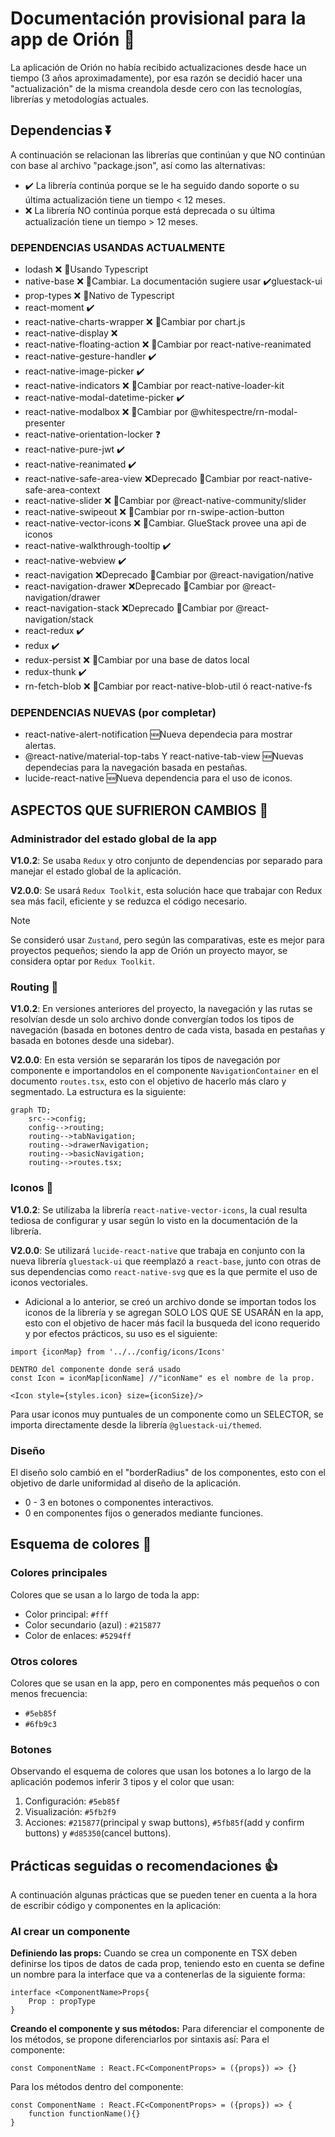 # Documentación provisional para la app de Orión 📱
La aplicación de Orión no había recibido actualizaciones desde hace un tiempo (3 años aproximadamente), por esa razón se decidió hacer una "actualización" de la misma creandola desde cero con las tecnologías, librerías y metodologías actuales.

## Dependencias ⏬

A continuación se relacionan las librerías que continúan y que NO continúan con base al archivo "package.json", así como las alternativas:

- ✔️ La librería continúa porque se le ha seguido dando soporte o su última actualización tiene un tiempo < 12 meses.
- ❌ La librería NO continúa porque está deprecada o su última actualización tiene un tiempo > 12 meses.

### DEPENDENCIAS USANDAS ACTUALMENTE

- lodash ❌ 🔄Usando Typescript
- native-base ❌ 🔄Cambiar. La documentación sugiere usar ✔️gluestack-ui
- prop-types ❌ 🔄Nativo de Typescript
- react-moment ✔️
- react-native-charts-wrapper ❌ 🔄Cambiar por chart.js
- react-native-display ❌
- react-native-floating-action ❌ 🔄Cambiar por react-native-reanimated
- react-native-gesture-handler ✔️
- react-native-image-picker ✔️
- react-native-indicators ❌ 🔄Cambiar por react-native-loader-kit
- react-native-modal-datetime-picker ✔️
- react-native-modalbox ❌ 🔄Cambiar por @whitespectre/rn-modal-presenter
- react-native-orientation-locker ❓
- react-native-pure-jwt ✔️
- react-native-reanimated ✔️
- react-native-safe-area-view ❌Deprecado 🔄Cambiar por react-native-safe-area-context
- react-native-slider ❌ 🔄Cambiar por @react-native-community/slider
- react-native-swipeout ❌ 🔄Cambiar por rn-swipe-action-button
- react-native-vector-icons ❌ 🔄Cambiar. GlueStack provee una api de iconos
- react-native-walkthrough-tooltip ✔️
- react-native-webview ✔️
- react-navigation ❌Deprecado 🔄Cambiar por @react-navigation/native
- react-navigation-drawer ❌Deprecado 🔄Cambiar por @react-navigation/drawer
- react-navigation-stack ❌Deprecado 🔄Cambiar por @react-navigation/stack
- react-redux ✔️
- redux ✔️
- redux-persist ❌ 🔄Cambiar por una base de datos local
- redux-thunk ✔️
- rn-fetch-blob ❌ 🔄Cambiar por react-native-blob-util ó react-native-fs

### DEPENDENCIAS NUEVAS (por completar)
- react-native-alert-notification 🆕Nueva dependecia para mostrar alertas.
- @react-native/material-top-tabs Y react-native-tab-view 🆕Nuevas dependecias para la navegación basada en pestañas.
- lucide-react-native 🆕Nueva dependencia para el uso de iconos.

## ASPECTOS QUE SUFRIERON CAMBIOS 🔄

### Administrador del estado global de la app
**V1.0.2**: Se usaba `Redux` y otro conjunto de dependencias por separado para manejar el estado global de la aplicación.

**V2.0.0**: Se usará `Redux Toolkit`, esta solución hace que trabajar con Redux sea más facil, eficiente y se reduzca el código necesario.

> [!NOTE]
> Se consideró usar `Zustand`, pero según las comparativas, este es mejor para proyectos pequeños; siendo la app de Orión un proyecto mayor, se considera optar por `Redux Toolkit`.

### Routing 🔀
**V1.0.2**: En versiones anteriores del proyecto, la navegación y las rutas se resolvían desde un solo archivo donde convergían todos los tipos de navegación (basada en botones dentro de cada vista, basada en pestañas y basada en botones desde una sidebar).

**V2.0.0**: En esta versión se separarán los tipos de navegación por componente e importandolos en el componente `NavigationContainer` en el documento `routes.tsx`, esto con el objetivo de hacerlo más claro y segmentado.
La estructura es la siguiente:

```mermaid
graph TD;
    src-->config;
    config-->routing;
    routing-->tabNavigation;
    routing-->drawerNavigation;
    routing-->basicNavigation;
    routing-->routes.tsx;
```

### Iconos 🚸
**V1.0.2**: Se utilizaba la librería `react-native-vector-icons`, la cual resulta tediosa de configurar y usar según lo visto en la documentación de la librería.

**V2.0.0**: Se utilizará `lucide-react-native` que trabaja en conjunto con la nueva librería `gluestack-ui` que reemplazó a `react-base`, junto con otras de sus dependencias como `react-native-svg` que es la que permite el uso de iconos vectoriales.
* Adicional a lo anterior, se creó un archivo donde se importan todos los iconos de la librería y se agregan SOLO LOS QUE SE USARÁN en la app, esto con el objetivo de hacer más facil la busqueda del icono requerido y por efectos prácticos, su uso es el siguiente:

```
import {iconMap} from '../../config/icons/Icons'

DENTRO del componente donde será usado
const Icon = iconMap[iconName] //"iconName" es el nombre de la prop.

<Icon style={styles.icon} size={iconSize}/>
```

Para usar iconos muy puntuales de un componente como un SELECTOR, se importa directamente desde la librería `@gluestack-ui/themed`.


### Diseño
El diseño solo cambió en el "borderRadius" de los componentes, esto con el objetivo de darle uniformidad al diseño de la aplicación.
- 0 - 3 en botones o componentes interactivos.
- 0 en componentes fijos o generados mediante funciones.

## Esquema de colores 🌈
### Colores principales
Colores que se usan a lo largo de toda la app:
- Color principal: `#fff`
- Color secundario (azul) : `#215877`
- Color de enlaces: `#5294ff`

### Otros colores
Colores que se usan en la app, pero en componentes más pequeños o con menos frecuencia:
- `#5eb85f`
- `#6fb9c3`

### Botones
Observando el esquema de colores que usan los botones a lo largo de la aplicación podemos inferir 3 tipos y el color que usan:
1. Configuración: `#5eb85f`
2. Visualización: `#5fb2f9`
3. Acciones: `#215877`(principal y swap buttons), `#5fb85f`(add y confirm buttons) y `#d85350`(cancel buttons).

## Prácticas seguidas o recomendaciones 👍
A continuación algunas prácticas que se pueden tener en cuenta a la hora de escribir código y componentes en la aplicación:
### **Al crear un componente**
**Definiendo las props:** Cuando se crea un componente en TSX deben definirse los tipos de datos de cada prop, teniendo esto en cuenta se define un nombre para la interface que va a contenerlas de la siguiente forma:

```
interface <ComponentName>Props{
    Prop : propType
}
```

**Creando el componente y sus métodos:** Para diferenciar el componente de los métodos, se propone diferenciarlos por sintaxis así:
Para el componente:
```
const ComponentName : React.FC<ComponentProps> = ({props}) => {}
```

Para los métodos dentro del componente:
```
const ComponentName : React.FC<ComponentProps> = ({props}) => {
    function functionName(){}
}
```